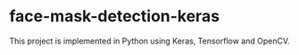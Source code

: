 # face-mask-detection-keras

This project is implemented in Python using Keras, Tensorflow and OpenCV.


